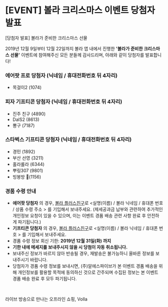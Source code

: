 # [EVENT] 볼라 크리스마스 이벤트 당첨자 발표

[당첨자 발표] 볼라가 준비한 크리스마스 선물

2019년 12월 9일부터 12월 22일까지 볼라 앱 내에서 진행한 **'볼라가 준비한 크리스마스 선물'** 이벤트에 참여해주신 모든 분들께 감사드리며, 아래와 같이 당첨자를 발표합니다!

### 에어팟 프로 당첨자 (닉네임 / 휴대전화번호 뒤 4자리)
- 목걸이2 (1074)

### 피자 기프티콘 당첨자 (닉네임 / 휴대전화번호 뒤 4자리)
- 진주 친구 (4890)
- DalS2 (8613)
- 뽕구 (7187)

### 스타벅스 기프티콘 당첨자 (닉네임 / 휴대전화번호 뒤 4자리)
- 경민 (1892)
- 부산 선영 (3211)
- 홀라롤라 (6344)
- 뿌링307 (9801)
- 빙봉방 (1156)

### 경품 수령 안내
- **에어팟 당첨자** 의 경우, [볼라 플러스친구](https://pf.kakao.com/_xhYAnj/chat)로 <실명(이름) / 볼라 닉네임 / 휴대폰 번호 / 상품 수령 주소 > 를 기입해서 보내주세요. (제세공과금 납부와 관련하여 추가적인 개인정보 요청이 있을 수 있으며, 이는 이벤트 경품 배송 관련 사항 완료 후 안전하게 파기됩니다.)
- **기프티콘 당첨자** 의 경우, [볼라 플러스친구](https://pf.kakao.com/_xhYAnj/chat)로 <실명(이름) / 볼라 닉네임 / 휴대폰 번호 > 를 기입해서 보내주세요.
- 경품 수령 정보 회신 기한: **2019년 12월 31일(화) 까지**
- **기한 내에 메세지를 보내주시지 않을 시 당첨이 자동 취소됩니다.**
- 보내주신 정보가 바르지 않아 반송될 경우, 재발송은 불가능하니 올바른 정보를 보내주시기 바랍니다.
- 당첨자가 경품 수령 정보를 보내시면, (주)알에스파이브가 본 이벤트 경품 배송을 위해 개인정보를 활용할 목적에 동의하신 것으로 간주되며 수집된 정보는 본 이벤트 경품 배송 완료 후 모두 파기됩니다.

<br>

라이브 방송으로 만나는 오프라인 쇼핑, Volla
